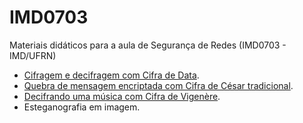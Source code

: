 # IMD0703
Materiais didáticos para a aula de Segurança de Redes (IMD0703 - IMD/UFRN)

- [Cifragem e decifragem com Cifra de Data](https://github.com/I-am-Miguel/IMD0703/tree/master/01_cifras/Data).
- [Quebra de mensagem encriptada com Cifra de César tradicional](https://github.com/I-am-Miguel/IMD0703/tree/master/01_cifras/cesar).
- [Decifrando uma música com Cifra de Vigenère](https://github.com/I-am-Miguel/IMD0703/tree/master/01_cifras/Vigenere).
- Esteganografia em imagem.